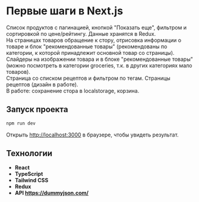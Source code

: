 # Первые шаги в Next.js
Cписок продуктов с пагинацией, кнопкой "Показать еще", фильтром и сортировкой по цене/рейтингу. Данные хранятся в Redux.  
На страницах товаров обращение к стору, отрисовка информации о товаре и блок "рекомендованные товары" (рекомендованы по категории, к которой принадлежит основной товар со страницы).  
Слайдеры на изображении товара и в блоке "рекомендованные товары" (можно посмотреть в категории groceries, т.к. в других категориях мало товаров).  
Страница со списком рецептов и фильтром по тегам. Страницы рецептов (дизайн в работе).  
В работе: сохранение стора в localstorage, корзина.

## Запуск проекта
```bash
npm run dev
```
Открыть [http://localhost:3000](http://localhost:3000) в браузере, чтобы увидеть результат.

## Технологии
- **React**
- **TypeScript**
- **Tailwind CSS**
- **Redux**
- **API https://dummyjson.com/**


